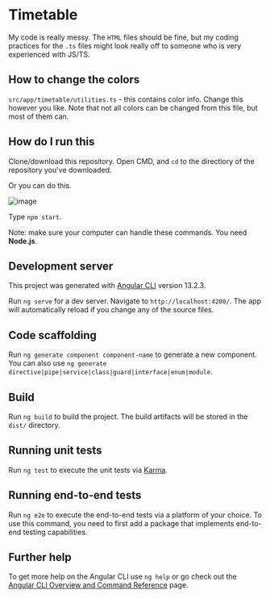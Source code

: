 # Timetable


My code is really messy. The `HTML` files should be fine,
but my coding practices for the `.ts` files might
look really off to someone who is very experienced with JS/TS.

## How to change the colors

`src/app/timetable/utilities.ts` - this contains color info. Change this however you like. Note that not all colors can be changed from this file, but most of them can.

## How do I run this

Clone/download this repository. Open CMD, and `cd` to the directiory of the repository you've downloaded.

Or you can do this.

![image](https://user-images.githubusercontent.com/93059453/169639288-b8b70868-ed00-4e97-9d15-14b5106dad47.png)

Type `npm start`.

Note: make sure your computer can handle these commands. You need **Node.js**.

## Development server

This project was generated with [Angular CLI](https://github.com/angular/angular-cli) version 13.2.3.

Run `ng serve` for a dev server. Navigate to `http://localhost:4200/`. The app will automatically reload if you change any of the source files.

## Code scaffolding

Run `ng generate component component-name` to generate a new component. You can also use `ng generate directive|pipe|service|class|guard|interface|enum|module`.

## Build

Run `ng build` to build the project. The build artifacts will be stored in the `dist/` directory.

## Running unit tests

Run `ng test` to execute the unit tests via [Karma](https://karma-runner.github.io).

## Running end-to-end tests

Run `ng e2e` to execute the end-to-end tests via a platform of your choice. To use this command, you need to first add a package that implements end-to-end testing capabilities.

## Further help

To get more help on the Angular CLI use `ng help` or go check out the [Angular CLI Overview and Command Reference](https://angular.io/cli) page.
